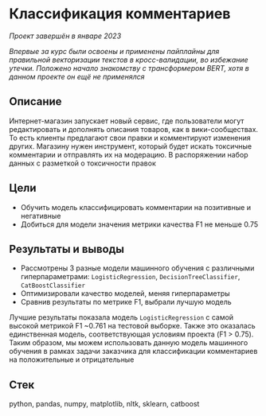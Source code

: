 # Классификация комментариев
*Проект завершён в январе 2023*

*Впервые за курс были освоены и применены пайплайны для правильной векторизации текстов в кросс-валидации, во избежание утечки. Положено начало знакомству с трансформером BERT, хотя в данном проекте он ещё не применялся*

## Описание
Интернет-магазин запускает новый сервис, где пользователи могут редактировать и дополнять описания товаров, как в вики-сообществах. То есть клиенты предлагают свои правки и комментируют изменения других. Магазину нужен инструмент, который будет искать токсичные комментарии и отправлять их на модерацию. В распоряжении набор данных с разметкой о токсичности правок

## Цели
- Обучить модель классифицировать комментарии на позитивные и негативные
- Добиться для модели значения метрики качества F1 не меньше 0.75

## Результаты и выводы 
- Рассмотрены 3 разные модели машинного обучения с различными гиперпараметрами: `LogisticRegression`, `DecisionTreeClassifier`, `CatBoostClassifier`
- Оптимизировали качество моделей, меняя гиперпараметры
- Сравнив результаты по метрике F1, выбрали лучшую модель

Лучшие результаты показала модель `LogisticRegression` с самой высокой метрикой F1 ~0.761 на тестовой выборке. Также это оказалась единственная модель, соответствующая условиям проекта (F1 > 0.75). Таким образом, мы можем использовать данную модель машинного обучения в рамках задачи заказчика для классификации комментариев на положительные и отрицательные

## Стек
python, pandas, numpy, matplotlib, nltk, sklearn, catboost

